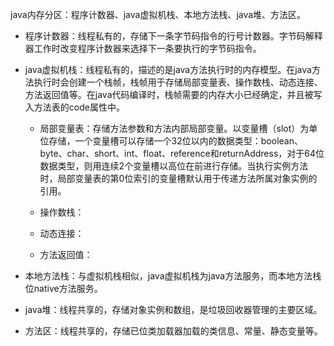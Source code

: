 java内存分区：程序计数器、java虚拟机栈、本地方法栈、java堆、方法区。

* 程序计数器：线程私有的，存储下一条字节码指令的行号计数器。字节码解释器工作时改变程序计数器来选择下一条要执行的字节码指令。

* java虚拟机栈：线程私有的，描述的是java方法执行时的内存模型。在java方法执行时会创建一个栈帧，栈帧用于存储局部变量表、操作数栈、动态连接、方法返回值等。在java代码编译时，栈帧需要的内存大小已经确定，并且被写入方法表的code属性中。

  * 局部变量表：存储方法参数和方法内部局部变量。以变量槽（slot）为单位存储，一个变量槽可以存储一个32位以内的数据类型：boolean、byte、char、short、int、float、reference和returnAddress，对于64位数据类型，则用连续2个变量槽以高位在前进行存储。当执行实例方法时，局部变量表的第0位索引的变量槽默认用于传递方法所属对象实例的引用。

  * 操作数栈：

  * 动态连接：

  * 方法返回值：

* 本地方法栈：与虚拟机栈相似，java虚拟机栈为java方法服务，而本地方法栈位native方法服务。

* java堆：线程共享的，存储对象实例和数组，是垃圾回收器管理的主要区域。

* 方法区：线程共享的，存储已位类加载器加载的类信息、常量、静态变量等。



